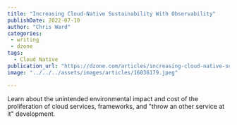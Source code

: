 ```yaml
---
title: "Increasing Cloud-Native Sustainability With Observability"
publishDate: 2022-07-10
author: "Chris Ward"
categories:
 - writing
 - dzone
tags:
  - Cloud Native
publication_url: "https://dzone.com/articles/increasing-cloud-native-sustainability-with-observ"
image: "../../../assets/images/articles/16036179.jpeg"

---
```

Learn about the unintended environmental impact and cost of the proliferation of cloud services, frameworks, and "throw an other service at it" development.

